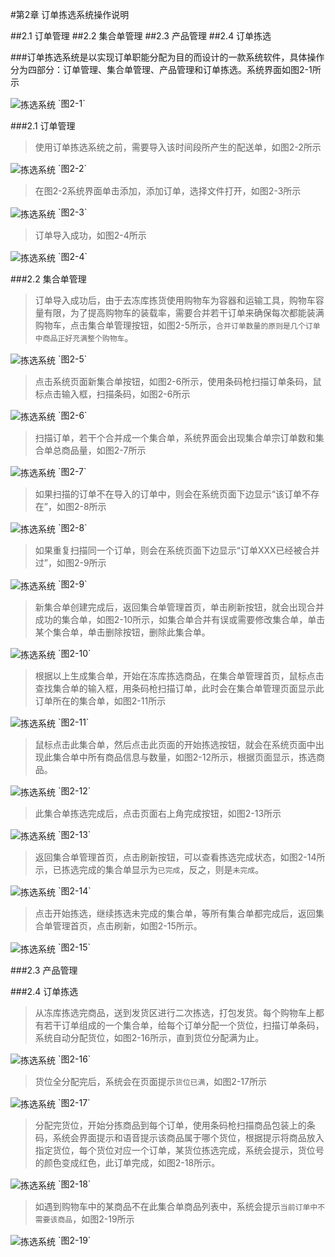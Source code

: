 #第2章 订单拣选系统操作说明

##2.1 订单管理
##2.2 集合单管理
##2.3 产品管理
##2.4 订单拣选





###订单拣选系统是以实现订单职能分配为目的而设计的一款系统软件，具体操作分为四部分：订单管理、集合单管理、产品管理和订单拣选。系统界面如图2-1所示

<img src="images/首页西瓜.png" width = "" height = "" alt="拣选系统" align=center />
`图2-1`


###2.1 订单管理
>使用订单拣选系统之前，需要导入该时间段所产生的配送单，如图2-2所示

<img src="images/订单列表.png" width = "" height = "" alt="拣选系统" align=center />
`图2-2`

>在图2-2系统界面单击添加，添加订单，选择文件打开，如图2-3所示

<img src="images/添加订单.png" width = "" height = "" alt="拣选系统" align=center />
`图2-3`

>订单导入成功，如图2-4所示

<img src="images/订单导入成功.png" width = "" height = "" alt="拣选系统" align=center />
`图2-4`


###2.2 集合单管理
>订单导入成功后，由于去冻库拣货使用购物车为容器和运输工具，购物车容量有限，为了提高购物车的装载率，需要合并若干订单来确保每次都能装满购物车，点击集合单管理按钮，如图2-5所示，`合并订单数量的原则是几个订单中商品正好充满整个购物车`。

<img src="images/首页西瓜.png" width = "" height = "" alt="拣选系统" align=center />
`图2-5`

>点击系统页面新集合单按钮，如图2-6所示，使用条码枪扫描订单条码，鼠标点击输入框，扫描条码，如图2-6所示

<img src="images/合并订单.png" width = "" height = "" alt="拣选系统" align=center />
`图2-6`

>扫描订单，若干个合并成一个集合单，系统界面会出现集合单宗订单数和集合单总商品量，如图2-7所示

<img src="images/新集合单1.png" width = "" height = "" alt="拣选系统" align=center />
`图2-7`

>如果扫描的订单不在导入的订单中，则会在系统页面下边显示“该订单不存在”，如图2-8所示

<img src="images/新集合单订单不存在.png" width = "" height = "" alt="拣选系统" align=center />
`图2-8`

>如果重复扫描同一个订单，则会在系统页面下边显示“订单XXX已经被合并过”，如图2-9所示

<img src="images/新集合单订单已合并.png" width = "" height = "" alt="拣选系统" align=center />
`图2-9`

>新集合单创建完成后，返回集合单管理首页，单击刷新按钮，就会出现合并成功的集合单，如图2-10所示，如集合单合并有误或需要修改集合单，单击某个集合单，单击删除按钮，删除此集合单。

<img src="images/生成集合单刷新.png" width = "" height = "" alt="拣选系统" align=center />
`图2-10`

>根据以上生成集合单，开始在冻库拣选商品，在集合单管理首页，鼠标点击查找集合单的输入框，用条码枪扫描订单，此时会在集合单管理页面显示此订单所在的集合单，如图2-11所示

<img src="images/集合单管理查找集合单.png" width = "" height = "" alt="拣选系统" align=center />
`图2-11`

>鼠标点击此集合单，然后点击此页面的开始拣选按钮，就会在系统页面中出现此集合单中所有商品信息与数量，如图2-12所示，根据页面显示，拣选商品。

<img src="images/开始拣选.png" width = "" height = "" alt="拣选系统" align=center />
`图2-12`

>此集合单拣选完成后，点击页面右上角完成按钮，如图2-13所示

<img src="images/拣选完成确定.png" width = "" height = "" alt="拣选系统" align=center />
`图2-13`

>返回集合单管理首页，点击刷新按钮，可以查看拣选完成状态，如图2-14所示，已拣选完成的集合单显示为`已完成`，反之，则是`未完成`。

<img src="images/集合单管理查看完成状态.png" width = "" height = "" alt="拣选系统" align=center />
`图2-14`

>点击开始拣选，继续拣选未完成的集合单，等所有集合单都完成后，返回集合单管理首页，点击刷新，如图2-15所示。

<img src="images/所有集合单拣选完成.png" width = "" height = "" alt="拣选系统" align=center />
`图2-15`

###2.3 产品管理

###2.4 订单拣选
>从冻库拣选完商品，送到发货区进行二次拣选，打包发货。每个购物车上都有若干订单组成的一个集合单，给每个订单分配一个货位，扫描订单条码，系统自动分配货位，如图2-16所示，直到货位分配满为止。

<img src="images/货位分配.png" width = "" height = "" alt="拣选系统" align=center />
`图2-16`

>货位全分配完后，系统会在页面提示`货位已满`，如图2-17所示

<img src="images/货位已满.png" width = "" height = "" alt="拣选系统" align=center />
`图2-17`

>分配完货位，开始分拣商品到每个订单，使用条码枪扫描商品包装上的条码，系统会界面提示和语音提示该商品属于哪个货位，根据提示将商品放入指定货位，每个货位对应一个订单，某货位拣选完成，系统会提示，货位号的颜色变成红色，此订单完成，如图2-18所示。

<img src="images/单个订单拣选完成.png" width = "" height = "" alt="拣选系统" align=center />
`图2-18`

>如遇到购物车中的某商品不在此集合单商品列表中，系统会提示`当前订单中不需要该商品`，如图2-19所示

<img src="images/当前订单不需要该产品.png" width = "" height = "" alt="拣选系统" align=center />
`图2-19`
